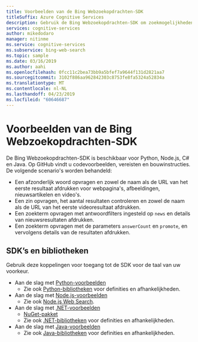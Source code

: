 ```yaml
---
title: Voorbeelden van de Bing Webzoekopdrachten-SDK
titleSuffix: Azure Cognitive Services
description: Gebruik de Bing Webzoekopdrachten-SDK om zoekmogelijkheden toe te voegen aan uw toepassing in Python, Node.js, C# of Java.
services: cognitive-services
author: mikedodaro
manager: nitinme
ms.service: cognitive-services
ms.subservice: bing-web-search
ms.topic: sample
ms.date: 03/16/2019
ms.author: aahi
ms.openlocfilehash: 0fcc11c2bea73bb9a5bfef7a9644f131d2821aa7
ms.sourcegitcommit: 3102f886aa962842303c8753fe8fa5324a52834a
ms.translationtype: MT
ms.contentlocale: nl-NL
ms.lasthandoff: 04/23/2019
ms.locfileid: "60646687"
---
```

# <a name="bing-web-search-sdk-samples"></a>Voorbeelden van de Bing Webzoekopdrachten-SDK

De Bing Webzoekopdrachten-SDK is beschikbaar voor Python, Node.js, C# en Java. Op GitHub vindt u codevoorbeelden, vereisten en bouwinstructies. De volgende scenario's worden behandeld:

* Een afzonderlijk woord opvragen en zowel de naam als de URL van het eerste resultaat afdrukken voor webpagina's, afbeeldingen, nieuwsartikelen en video's.
* Een zin opvragen, het aantal resultaten controleren en zowel de naam als de URL van het eerste videoresultaat afdrukken.
* Een zoekterm opvragen met antwoordfilters ingesteld op `news` en details van nieuwsresultaten afdrukken.
* Een zoekterm opvragen met de parameters `answerCount` en `promote`, en vervolgens details van de resultaten afdrukken.

## <a name="sdks-and-libraries"></a>SDK’s en bibliotheken

Gebruik deze koppelingen voor toegang tot de SDK voor de taal van uw voorkeur.

* Aan de slag met [Python-voorbeelden](https://github.com/Azure-Samples/cognitive-services-python-sdk-samples)
  * Zie ook [Python-bibliotheken](https://github.com/Azure/azure-sdk-for-python/tree/master/azure-cognitiveservices-search-websearch) voor definities en afhankelijkheden.
* Aan de slag met [Node.js-voorbeelden](https://github.com/Azure-Samples/cognitive-services-node-sdk-samples)
  * Zie ook [Node.js Web Search](https://github.com/Azure/azure-sdk-for-node/tree/master/lib/services/cognitiveServicesWebSearch).
* Aan de slag met [.NET-voorbeelden](https://github.com/Azure-Samples/cognitive-services-dotnet-sdk-samples/tree/master/BingSearchv7)
  * [NuGet-pakket](https://www.nuget.org/packages/Microsoft.Azure.CognitiveServices.Search.WebSearch/1.2.0)
  * Zie ook [.NET-bibliotheken](https://github.com/Azure/azure-sdk-for-net/tree/psSdkJson6/src/SDKs/CognitiveServices/dataPlane/Search/BingWebSearch) voor definities en afhankelijkheden.
* Aan de slag met [Java-voorbeelden](https://github.com/Azure-Samples/cognitive-services-java-sdk-samples)
  * Zie ook [Java-bibliotheken](https://github.com/Azure-Samples/cognitive-services-java-sdk-samples/tree/master/Search/BingWebSearch) voor definities en afhankelijkheden.
